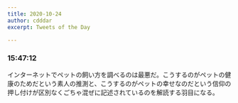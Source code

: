 ```yaml
---
title: 2020-10-24
author: cdddar
excerpt: Tweets of the Day

---
```


### 15:47:12

インターネットでペットの飼い方を調べるのは最悪だ。こうするのがペットの健康のためだという素人の推測と、こうするのがペットの幸せなのだという信仰の押し付けが区別なくごちゃ混ぜに記述されているのを解読する羽目になる。
